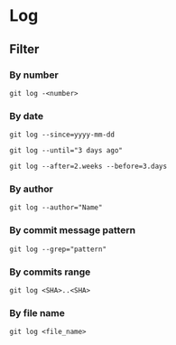 # Log

## Filter

### By number

```shell
git log -<number>
```

### By date

```shell
git log --since=yyyy-mm-dd
```

```shell
git log --until="3 days ago"
```

```shell
git log --after=2.weeks --before=3.days
```

### By author

```shell
git log --author="Name"
```

### By commit message pattern

```shell
git log --grep="pattern"
```

### By commits range

```shell
git log <SHA>..<SHA>
```

### By file name

```shell
git log <file_name>
```
